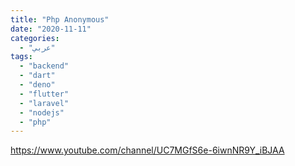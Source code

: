 ```yaml
---
title: "Php Anonymous"
date: "2020-11-11"
categories:
  - "عربي"
tags:
  - "backend"
  - "dart"
  - "deno"
  - "flutter"
  - "laravel"
  - "nodejs"
  - "php"
---
```


https://www.youtube.com/channel/UC7MGfS6e-6iwnNR9Y_iBJAA
